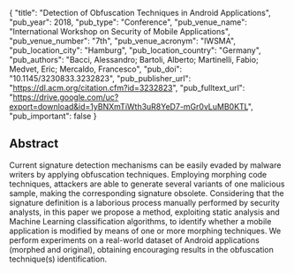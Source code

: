 {
  "title": "Detection of Obfuscation Techniques in Android Applications",
  "pub_year": 2018,
  "pub_type": "Conference",
  "pub_venue_name": "International Workshop on Security of Mobile Applications",
  "pub_venue_number": "7th",
  "pub_venue_acronym": "IWSMA",
  "pub_location_city": "Hamburg",
  "pub_location_country": "Germany",
  "pub_authors": "Bacci, Alessandro; Bartoli, Alberto; Martinelli, Fabio; Medvet, Eric; Mercaldo, Francesco",
  "pub_doi": "10.1145/3230833.3232823",
  "pub_publisher_url": "https://dl.acm.org/citation.cfm?id=3232823",
  "pub_fulltext_url": "https://drive.google.com/uc?export=download&id=1yBNXmTiWth3uR8YeD7-mGr0vLuMB0KTL",
  "pub_important": false
}

## Abstract
Current signature detection mechanisms can be easily evaded by malware writers by applying obfuscation techniques. Employing morphing code techniques, attackers are able to generate several variants of one malicious sample, making the corresponding signature obsolete. Considering that the signature definition is a laborious process manually performed by security analysts, in this paper we propose a method, exploiting static analysis and Machine Learning classification algorithms, to identify whether a mobile application is modified by means of one or more morphing techniques. We perform experiments on a real-world dataset of Android applications (morphed and original), obtaining encouraging results in the obfuscation technique(s) identification.
